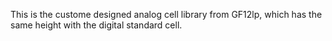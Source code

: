 This is the custome designed analog cell library from GF12lp, which has the same height with the digital standard cell.
